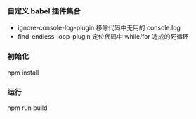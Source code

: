 ### 自定义 babel 插件集合
+ ignore-console-log-plugin 移除代码中无用的 console.log
+ find-endless-loop-plugin 定位代码中 while/for 造成的死循环
 

### 初始化
npm install

### 运行
npm run build
